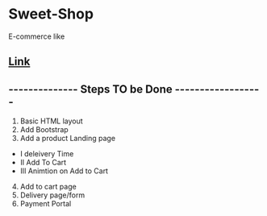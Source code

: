 # Sweet-Shop
E-commerce like

## <a href = 'spkm2808.github.io/Sweet-Shop' target = '_blank'>Link</a>

## -------------- Steps TO be Done ------------------
1. Basic HTML layout
2. Add Bootstrap 
3. Add a product Landing page
- I   deleivery Time
- II  Add To Cart
- III Animtion on Add to Cart
4. Add to cart page
5. Delivery page/form
6. Payment Portal
